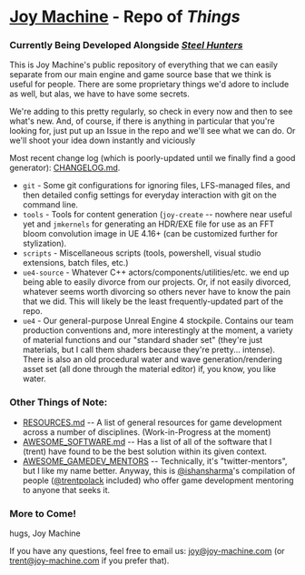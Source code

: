 # [Joy Machine](https://joy-machine.com/) - Repo of *Things*
### Currently Being Developed Alongside [*Steel Hunters*](https://joy-machine.com/steel-hunters)
This is Joy Machine's public repository of everything that we can easily separate from our main engine and game source base that we think is useful for people. There are some proprietary things we'd adore to include as well, but alas, we have to have some secrets.

We're adding to this pretty regularly, so check in every now and then to see what's new. And, of course, if there is anything in particular that you're looking for, just put up an Issue in the repo and we'll see what we can do. Or we'll shoot your idea down instantly and viciously 

Most recent change log (which is poorly-updated until we finally find a good generator): [CHANGELOG.md](https://github.com/joymachinegames/joymachine-public/blob/master/CHANGELOG.md).

* `git` - Some git configurations for ignoring files, LFS-managed files, and then detailed config settings for everyday interaction with git on the command line.
* `tools` - Tools for content generation (`joy-create` -- nowhere near useful yet and `jmkernels` for generating an HDR/EXE file for use as an FFT bloom convolution image in UE 4.16+ (can be customized further for stylization).
* `scripts` - Miscellaneous scripts (tools, powershell, visual studio extensions, batch files, etc.) 
* `ue4-source` - Whatever C++ actors/components/utilities/etc. we end up being able to easily divorce from our projects. Or, if not easily divorced, whatever seems worth divorcing so others never have to know the pain that we did. This will likely be the least frequently-updated part of the repo.
* `ue4` - Our general-purpose Unreal Engine 4 stockpile. Contains our team production conventions and, more interestingly at the moment, a variety of material functions and our "standard shader set" (they're just materials, but I call them shaders because they're pretty... intense). There is also an old procedural water and wave generation/rendering asset set (all done through the material editor) if, you know, you like water.

### Other Things of Note:
* [RESOURCES.md](https://github.com/joymachinegames/joymachine-public/blob/master/RESOURCES.md) -- A list of general resources for game development across a number of disciplines. (Work-in-Progress at the moment)
* [AWESOME_SOFTWARE.md](https://github.com/joymachinegames/joymachine-public/blob/master/AWESOME_SOFTWARE.md) -- Has a list of all of the software that I (trent) have found to be the best solution within its given context.
* [AWESOME_GAMEDEV_MENTORS](https://ishansharma.github.io/twitter-mentors/) -- Technically, it's "twitter-mentors", but I like my name better. Anyway, this is [@ishansharma](https://github.com/ishansharma)'s compilation of people ([@trentpolack](https://github.com/trentpolack) included) who offer game development mentoring to anyone that seeks it.

### More to Come!
hugs,
Joy Machine

If you have any questions, feel free to email us: [joy@joy-machine.com](mailto:joy@joy-machine.com) (or [trent@joy-machine.com](mailto:trent@joy-machine.com) if you prefer that).
